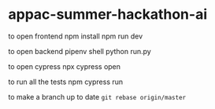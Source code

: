 # appac-summer-hackathon-ai

to open frontend
npm install
npm run dev


to open backend 
pipenv shell
python run.py

to open cypress
npx cypress open 

to run all the tests
npm cypress run

to make a branch up to date `git rebase origin/master`

